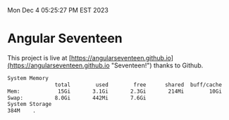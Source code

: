 Mon Dec  4 05:25:27 PM EST 2023

# Angular Seventeen


This project is live at [https://angularseventeen.github.io](https://angularseventeen.github.io "Seventeen!") thanks to Github.

```bash
System Memory
               total        used        free      shared  buff/cache   available
Mem:            15Gi       3.1Gi       2.3Gi       214Mi        10Gi        12Gi
Swap:          8.0Gi       442Mi       7.6Gi
System Storage
384M	.
